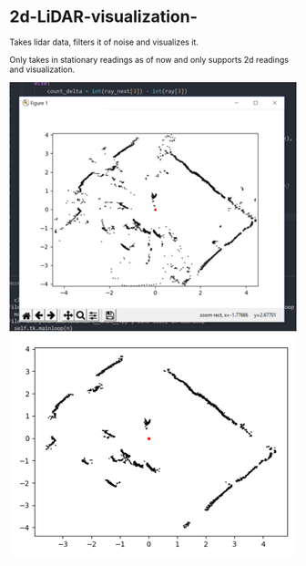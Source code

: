 # 2d-LiDAR-visualization-


Takes lidar data, filters it of noise and visualizes it. 

Only takes in stationary readings as of now and only supports 2d readings and visualization. 

![alt text](https://github.com/bopas2/2d-LiDAR-visualization-/blob/master/prefiltered.png)
![alt text](https://github.com/bopas2/2d-LiDAR-visualization-/blob/master/filtered.PNG)
